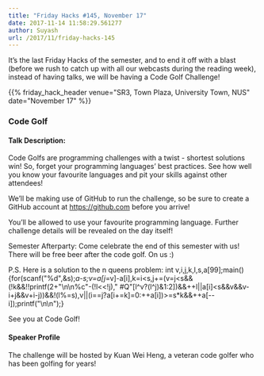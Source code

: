```yaml
---
title: "Friday Hacks #145, November 17"
date: 2017-11-14 11:58:29.561277
author: Suyash
url: /2017/11/friday-hacks-145
---
```


It’s the last Friday Hacks of the semester, and to end it off with a blast (before we rush to catch up with all our webcasts during the reading week), instead of having talks, we will be having a Code Golf Challenge!

{{% friday_hack_header venue="SR3, Town Plaza, University Town, NUS" date="November 17" %}}


### Code Golf

#### Talk Description:

Code Golfs are programming challenges with a twist - shortest solutions win! So, forget your programming languages’ best practices. See how well you know your favourite languages and pit your skills against other attendees!

We’ll be making use of GitHub to run the challenge, so be sure to create a GitHub account at https://github.com before you arrive!

You’ll be allowed to use your favourite programming language. Further challenge details will be revealed on the day itself!

Semester Afterparty:
Come celebrate the end of this semester with us! There will be free beer after the code golf. On us :)

P.S. Here is a solution to the n queens problem:
int v,i,j,k,l,s,a[99];main(){for(scanf("%d",&s);*a-s;v=a[j*=v]-a[i],k=i<s,j+=(v=j<s&&(!k&&!!printf(2+"\n\n%c"-(!l<<!j)," #Q"[l^v?(l^j)&1:2])&&++l||a[i]<s&&v&&v-i+j&&v+i-j))&&!(l%=s),v||(i==j?a[i+=k]=0:++a[i])>=s*k&&++a[--i]);printf("\n\n");}

See you at Code Golf!

#### Speaker Profile

The challenge will be hosted by Kuan Wei Heng, a veteran code golfer who has been golfing for years!

